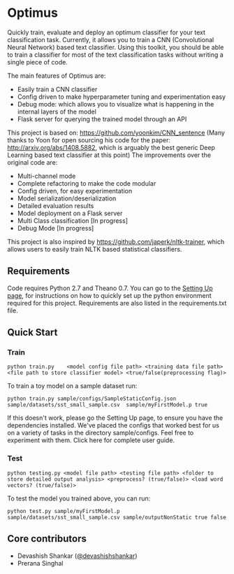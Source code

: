 # Optimus
Quickly train, evaluate and deploy an optimum classifier for your text classification task. Currently, it allows you to train a CNN (Convolutional Neural Network) based text classifier. Using this toolkit, you should be able to train a classifier for most of the text classification tasks without writing a single piece of code. 

The main features of Optimus are:
* Easily train a CNN  classifier
* Config driven to make hyperparameter tuning and experimentation easy
* Debug mode: which allows you to visualize what is happening in the internal layers of the model
* Flask server for querying the trained model through an API

This project is based on: https://github.com/yoonkim/CNN_sentence (Many thanks to Yoon for open sourcing his code for the paper: http://arxiv.org/abs/1408.5882, which is arguably the best generic Deep Learning based text classifier at this point)
The improvements over the original code are:
* Multi-channel mode
* Complete refactoring to make the code modular
* Config driven, for easy experimentation
* Model serialization/deserialization
* Detailed evaluation results
* Model deployment on a Flask server
* Multi Class classification [In progress]
* Debug Mode [In progress]

This project is also inspired by https://github.com/japerk/nltk-trainer, which allows users to easily train NLTK based statistical classifiers. 

## Requirements
Code requires Python 2.7 and Theano 0.7. You can go to the [Setting Up page](https://github.com/flipkart-incubator/optimus/wiki/Setting-Up), for instructions on how to quickly set up the python environment required for this project. Requirements are also listed in the requirements.txt file.

## Quick Start
### Train

`python train.py 	<model config file path> <training data file path> <file path to store classifier model> <true/false(preprocessing flag)>`

To train a toy model on a sample dataset run:

`python train.py sample/configs/SampleStaticConfig.json sample/datasets/sst_small_sample.csv  sample/myFirstModel.p true`

If this doesn't work, please go the Setting Up page, to ensure you have the dependencies installed.
We've placed the configs that worked best for us on a variety of tasks in the directory sample/configs. Feel free to experiment with them. Click here for complete user guide.

### Test

`python testing.py <model file path> <testing file path> <folder to store detailed output analysis> <preprocess? (true/false)> <load word vectors? (true/false)>`

To test the model you trained above, you can run:

`python test.py sample/myFirstModel.p sample/datasets/sst_small_sample.csv sample/outputNonStatic true false`

## Core contributors
* Devashish Shankar ([@devashishshankar](https://github.com/devashishshankar))
* Prerana Singhal 
